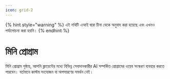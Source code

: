 ```yaml
---
icon: grid-2
---
```


{% hint style="warning" %}
এই নথিটি এআই দ্বারা চীনা থেকে অনুবাদ করা হয়েছে এবং এখনও পর্যালোচনা করা হয়নি।
{% endhint %}

# মিনি প্রোগ্রাম

মিনি প্রোগ্রাম পৃষ্ঠায়, আপনি ক্লায়েন্টের মধ্যে বিভিন্ন সেবাদানকারীর AI সম্পর্কিত প্রোগ্রামের ওয়েব সংস্করণ ব্যবহার করতে পারবেন। বর্তমানে কাস্টম সংযোজন বা অপসারণের সমর্থন নেই।